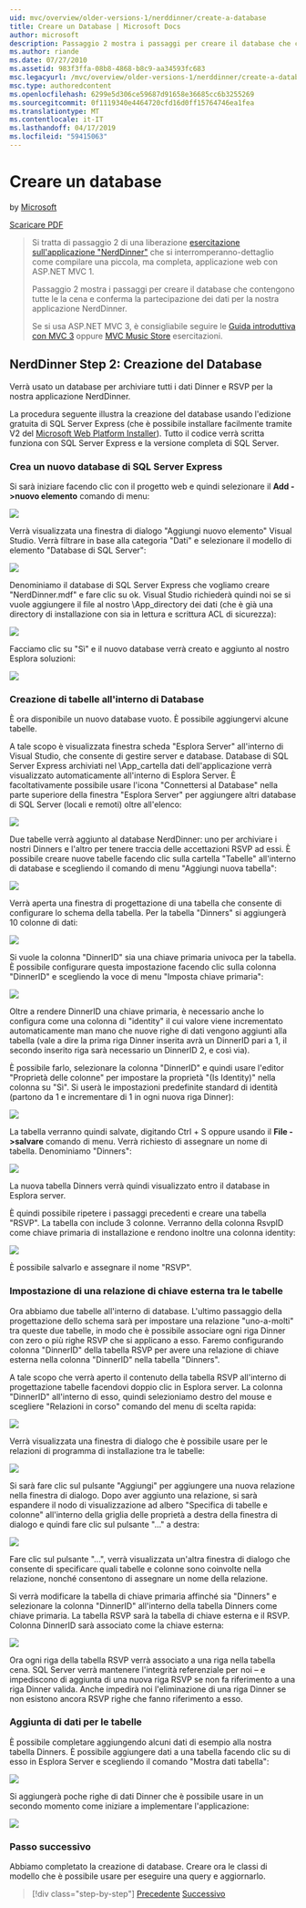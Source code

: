 ```yaml
---
uid: mvc/overview/older-versions-1/nerddinner/create-a-database
title: Creare un Database | Microsoft Docs
author: microsoft
description: Passaggio 2 mostra i passaggi per creare il database che contengono tutte le la cena e conferma la partecipazione dei dati per la nostra applicazione NerdDinner.
ms.author: riande
ms.date: 07/27/2010
ms.assetid: 983f3ffa-08b8-4868-b8c9-aa34593fc683
msc.legacyurl: /mvc/overview/older-versions-1/nerddinner/create-a-database
msc.type: authoredcontent
ms.openlocfilehash: 6299e5d306ce59687d91658e36685cc6b3255269
ms.sourcegitcommit: 0f1119340e4464720cfd16d0ff15764746ea1fea
ms.translationtype: MT
ms.contentlocale: it-IT
ms.lasthandoff: 04/17/2019
ms.locfileid: "59415063"
---
```

# <a name="create-a-database"></a>Creare un database

by [Microsoft](https://github.com/microsoft)

[Scaricare PDF](http://aspnetmvcbook.s3.amazonaws.com/aspnetmvc-nerdinner_v1.pdf)

> Si tratta di passaggio 2 di una liberazione [esercitazione sull'applicazione "NerdDinner"](introducing-the-nerddinner-tutorial.md) che si interromperanno-dettaglio come compilare una piccola, ma completa, applicazione web con ASP.NET MVC 1.
> 
> Passaggio 2 mostra i passaggi per creare il database che contengono tutte le la cena e conferma la partecipazione dei dati per la nostra applicazione NerdDinner.
> 
> Se si usa ASP.NET MVC 3, è consigliabile seguire le [Guida introduttiva con MVC 3](../../older-versions/getting-started-with-aspnet-mvc3/cs/intro-to-aspnet-mvc-3.md) oppure [MVC Music Store](../../older-versions/mvc-music-store/mvc-music-store-part-1.md) esercitazioni.


## <a name="nerddinner-step-2-creating-the-database"></a>NerdDinner Step 2: Creazione del Database

Verrà usato un database per archiviare tutti i dati Dinner e RSVP per la nostra applicazione NerdDinner.

La procedura seguente illustra la creazione del database usando l'edizione gratuita di SQL Server Express (che è possibile installare facilmente tramite V2 del [Microsoft Web Platform Installer](https://www.microsoft.com/web/downloads/platform.aspx)). Tutto il codice verrà scritta funziona con SQL Server Express e la versione completa di SQL Server.

### <a name="creating-a-new-sql-server-express-database"></a>Crea un nuovo database di SQL Server Express

Si sarà iniziare facendo clic con il progetto web e quindi selezionare il **Add -&gt;nuovo elemento** comando di menu:

![](create-a-database/_static/image1.png)

Verrà visualizzata una finestra di dialogo "Aggiungi nuovo elemento" Visual Studio. Verrà filtrare in base alla categoria "Dati" e selezionare il modello di elemento "Database di SQL Server":

![](create-a-database/_static/image2.png)

Denominiamo il database di SQL Server Express che vogliamo creare "NerdDinner.mdf" e fare clic su ok. Visual Studio richiederà quindi noi se si vuole aggiungere il file al nostro \App\_directory dei dati (che è già una directory di installazione con sia in lettura e scrittura ACL di sicurezza):

![](create-a-database/_static/image3.png)

Facciamo clic su "Sì" e il nuovo database verrà creato e aggiunto al nostro Esplora soluzioni:

![](create-a-database/_static/image4.png)

### <a name="creating-tables-within-our-database"></a>Creazione di tabelle all'interno di Database

È ora disponibile un nuovo database vuoto. È possibile aggiungervi alcune tabelle.

A tale scopo è visualizzata finestra scheda "Esplora Server" all'interno di Visual Studio, che consente di gestire server e database. Database di SQL Server Express archiviati nel \App\_cartella dati dell'applicazione verrà visualizzato automaticamente all'interno di Esplora Server. È facoltativamente possibile usare l'icona "Connettersi al Database" nella parte superiore della finestra "Esplora Server" per aggiungere altri database di SQL Server (locali e remoti) oltre all'elenco:

![](create-a-database/_static/image5.png)

Due tabelle verrà aggiunto al database NerdDinner: uno per archiviare i nostri Dinners e l'altro per tenere traccia delle accettazioni RSVP ad essi. È possibile creare nuove tabelle facendo clic sulla cartella "Tabelle" all'interno di database e scegliendo il comando di menu "Aggiungi nuova tabella":

![](create-a-database/_static/image6.png)

Verrà aperta una finestra di progettazione di una tabella che consente di configurare lo schema della tabella. Per la tabella "Dinners" si aggiungerà 10 colonne di dati:

![](create-a-database/_static/image7.png)

Si vuole la colonna "DinnerID" sia una chiave primaria univoca per la tabella. È possibile configurare questa impostazione facendo clic sulla colonna "DinnerID" e scegliendo la voce di menu "Imposta chiave primaria":

![](create-a-database/_static/image8.png)

Oltre a rendere DinnerID una chiave primaria, è necessario anche lo configura come una colonna di "identity" il cui valore viene incrementato automaticamente man mano che nuove righe di dati vengono aggiunti alla tabella (vale a dire la prima riga Dinner inserita avrà un DinnerID pari a 1, il secondo inserito riga sarà necessario un DinnerID 2, e così via).

È possibile farlo, selezionare la colonna "DinnerID" e quindi usare l'editor "Proprietà delle colonne" per impostare la proprietà "(Is Identity)" nella colonna su "Sì". Si userà le impostazioni predefinite standard di identità (partono da 1 e incrementare di 1 in ogni nuova riga Dinner):

![](create-a-database/_static/image9.png)

La tabella verranno quindi salvate, digitando Ctrl + S oppure usando il **File -&gt;salvare** comando di menu. Verrà richiesto di assegnare un nome di tabella. Denominiamo "Dinners":

![](create-a-database/_static/image10.png)

La nuova tabella Dinners verrà quindi visualizzato entro il database in Esplora server.

È quindi possibile ripetere i passaggi precedenti e creare una tabella "RSVP". La tabella con include 3 colonne. Verranno della colonna RsvpID come chiave primaria di installazione e rendono inoltre una colonna identity:

![](create-a-database/_static/image11.png)

È possibile salvarlo e assegnare il nome "RSVP".

### <a name="setting-up-a-foreign-key-relationship-between-tables"></a>Impostazione di una relazione di chiave esterna tra le tabelle

Ora abbiamo due tabelle all'interno di database. L'ultimo passaggio della progettazione dello schema sarà per impostare una relazione "uno-a-molti" tra queste due tabelle, in modo che è possibile associare ogni riga Dinner con zero o più righe RSVP che si applicano a esso. Faremo configurando colonna "DinnerID" della tabella RSVP per avere una relazione di chiave esterna nella colonna "DinnerID" nella tabella "Dinners".

A tale scopo che verrà aperto il contenuto della tabella RSVP all'interno di progettazione tabelle facendovi doppio clic in Esplora server. La colonna "DinnerID" all'interno di esso, quindi selezioniamo destro del mouse e scegliere "Relazioni in corso" comando del menu di scelta rapida:

![](create-a-database/_static/image12.png)

Verrà visualizzata una finestra di dialogo che è possibile usare per le relazioni di programma di installazione tra le tabelle:

![](create-a-database/_static/image13.png)

Si sarà fare clic sul pulsante "Aggiungi" per aggiungere una nuova relazione nella finestra di dialogo. Dopo aver aggiunto una relazione, si sarà espandere il nodo di visualizzazione ad albero "Specifica di tabelle e colonne" all'interno della griglia delle proprietà a destra della finestra di dialogo e quindi fare clic sul pulsante "..." a destra:

![](create-a-database/_static/image14.png)

Fare clic sul pulsante "...", verrà visualizzata un'altra finestra di dialogo che consente di specificare quali tabelle e colonne sono coinvolte nella relazione, nonché consentono di assegnare un nome della relazione.

Si verrà modificare la tabella di chiave primaria affinché sia "Dinners" e selezionare la colonna "DinnerID" all'interno della tabella Dinners come chiave primaria. La tabella RSVP sarà la tabella di chiave esterna e il RSVP. Colonna DinnerID sarà associato come la chiave esterna:

![](create-a-database/_static/image15.png)

Ora ogni riga della tabella RSVP verrà associato a una riga nella tabella cena. SQL Server verrà mantenere l'integrità referenziale per noi – e impediscono di aggiunta di una nuova riga RSVP se non fa riferimento a una riga Dinner valida. Anche impedirà noi l'eliminazione di una riga Dinner se non esistono ancora RSVP righe che fanno riferimento a esso.

### <a name="adding-data-to-our-tables"></a>Aggiunta di dati per le tabelle

È possibile completare aggiungendo alcuni dati di esempio alla nostra tabella Dinners. È possibile aggiungere dati a una tabella facendo clic su di esso in Esplora Server e scegliendo il comando "Mostra dati tabella":

![](create-a-database/_static/image16.png)

Si aggiungerà poche righe di dati Dinner che è possibile usare in un secondo momento come iniziare a implementare l'applicazione:

![](create-a-database/_static/image17.png)

### <a name="next-step"></a>Passo successivo

Abbiamo completato la creazione di database. Creare ora le classi di modello che è possibile usare per eseguire una query e aggiornarlo.

> [!div class="step-by-step"]
> [Precedente](create-a-new-aspnet-mvc-project.md)
> [Successivo](build-a-model-with-business-rule-validations.md)
